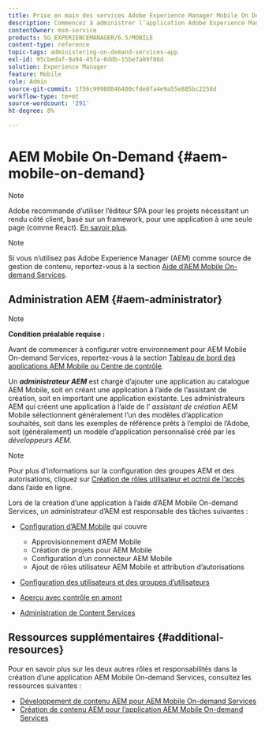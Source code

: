 ```yaml
---
title: Prise en main des services Adobe Experience Manager Mobile On Demand
description: Commencez à administrer l’application Adobe Experience Manager (AEM) mobile On-Demand Services. Il donne un aperçu des rôles et responsabilités d’un administrateur AEM pour les services On-Demand.
contentOwner: msm-service
products: SG_EXPERIENCEMANAGER/6.5/MOBILE
content-type: reference
topic-tags: administering-on-demand-services-app
exl-id: 95cbedaf-9a94-45fa-8ddb-15be7a09f86d
solution: Experience Manager
feature: Mobile
role: Admin
source-git-commit: 1f56c99980846400cfde8fa4e9a55e885bc2258d
workflow-type: tm+mt
source-wordcount: '291'
ht-degree: 8%

---
```


# AEM Mobile On-Demand {#aem-mobile-on-demand}

>[!NOTE]
>
>Adobe recommande d’utiliser l’éditeur SPA pour les projets nécessitant un rendu côté client, basé sur un framework, pour une application à une seule page (comme React). [En savoir plus](/help/sites-developing/spa-overview.md).

>[!NOTE]
>
>Si vous n’utilisez pas Adobe Experience Manager (AEM) comme source de gestion de contenu, reportez-vous à la section [Aide d’AEM Mobile On-demand Services](https://helpx.adobe.com/digital-publishing-solution/topics.html).

## Administration AEM {#aem-administrator}

>[!NOTE]
>
>**Condition préalable requise :**
>
>Avant de commencer à configurer votre environnement pour AEM Mobile On-demand Services, reportez-vous à la section [Tableau de bord des applications AEM Mobile ou Centre de contrôle](/help/mobile/mobile-apps-ondemand-application-dashboard.md).

Un ***administrateur AEM*** est chargé d’ajouter une application au catalogue AEM Mobile, soit en créant une application à l’aide de l’assistant de création, soit en important une application existante. Les administrateurs AEM qui créent une application à l’aide de l’ *assistant de création* AEM Mobile sélectionnent généralement l’un des modèles d’application souhaités, soit dans les exemples de référence prêts à l’emploi de l’Adobe, soit (généralement) un modèle d’application personnalisé créé par les *développeurs AEM.*

>[!NOTE]
>
>Pour plus d’informations sur la configuration des groupes AEM et des autorisations, cliquez sur [Création de rôles utilisateur et octroi de l’accès](https://helpx.adobe.com/digital-publishing-solution/help/account-admin-dps.html) dans l’aide en ligne.

Lors de la création d’une application à l’aide d’AEM Mobile On-demand Services, un administrateur d’AEM est responsable des tâches suivantes :

* [Configuration d’AEM Mobile](/help/mobile/aem-mobile-setup.md) qui couvre

   * Approvisionnement d’AEM Mobile
   * Création de projets pour AEM Mobile
   * Configuration d’un connecteur AEM Mobile
   * Ajout de rôles utilisateur AEM Mobile et attribution d’autorisations

* [Configuration des utilisateurs et des groupes d’utilisateurs](/help/mobile/aem-mobile-configure-users.md)
* [Aperçu avec contrôle en amont](/help/mobile/aem-mobile-manage-ondemand-services.md)
* [Administration de Content Services](/help/mobile/developing-content-services.md)

## Ressources supplémentaires {#additional-resources}

Pour en savoir plus sur les deux autres rôles et responsabilités dans la création d’une application AEM Mobile On-demand Services, consultez les ressources suivantes :

* [Développement de contenu AEM pour AEM Mobile On-demand Services](/help/mobile/aem-mobile-on-demand.md)
* [Création de contenu AEM pour l’application AEM Mobile On-demand Services](/help/mobile/mobile-apps-ondemand.md)
